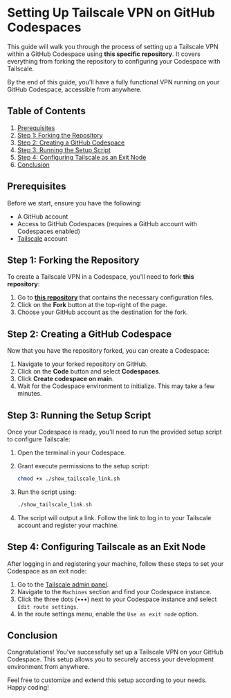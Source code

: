 # Setting Up Tailscale VPN on GitHub Codespaces

This guide will walk you through the process of setting up a Tailscale VPN within a GitHub Codespace using **this specific repository**. It covers everything from forking the repository to configuring your Codespace with Tailscale.

By the end of this guide, you'll have a fully functional VPN running on your GitHub Codespace, accessible from anywhere.

## Table of Contents
1. [Prerequisites](#prerequisites)
2. [Step 1: Forking the Repository](#step-1-forking-the-repository)
3. [Step 2: Creating a GitHub Codespace](#step-2-creating-a-github-codespace)
4. [Step 3: Running the Setup Script](#step-3-running-the-setup-script)
5. [Step 4: Configuring Tailscale as an Exit Node](#step-4-configuring-tailscale-as-an-exit-node)
6. [Conclusion](#conclusion)

## Prerequisites

Before we start, ensure you have the following:

- A GitHub account
- Access to GitHub Codespaces (requires a GitHub account with Codespaces enabled)
- [Tailscale](https://tailscale.com) account

## Step 1: Forking the Repository

To create a Tailscale VPN in a Codespace, you'll need to fork **this repository**:

1. Go to **[this repository](https://github.com/codeesura/vpn-on-codespaces)** that contains the necessary configuration files.
2. Click on the **Fork** button at the top-right of the page.
3. Choose your GitHub account as the destination for the fork.

## Step 2: Creating a GitHub Codespace

Now that you have the repository forked, you can create a Codespace:

1. Navigate to your forked repository on GitHub.
2. Click on the **Code** button and select **Codespaces**.
3. Click **Create codespace on main**.
4. Wait for the Codespace environment to initialize. This may take a few minutes.

## Step 3: Running the Setup Script

Once your Codespace is ready, you'll need to run the provided setup script to configure Tailscale:

1. Open the terminal in your Codespace.
2. Grant execute permissions to the setup script:

    ```bash
    chmod +x ./show_tailscale_link.sh
    ```

3. Run the script using:

    ```bash
    ./show_tailscale_link.sh
    ```

4. The script will output a link. Follow the link to log in to your Tailscale account and register your machine.

## Step 4: Configuring Tailscale as an Exit Node

After logging in and registering your machine, follow these steps to set your Codespace as an exit node:

1. Go to the [Tailscale admin panel](https://login.tailscale.com/admin/machines).
2. Navigate to the `Machines` section and find your Codespace instance.
3. Click the three dots (•••) next to your Codespace instance and select `Edit route settings`.
4. In the route settings menu, enable the `Use as exit node` option.

## Conclusion

Congratulations! You've successfully set up a Tailscale VPN on your GitHub Codespace. This setup allows you to securely access your development environment from anywhere.

Feel free to customize and extend this setup according to your needs. Happy coding!
